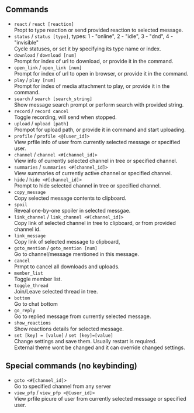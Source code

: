 ## Commands
- `react` / `react [reaction]`  
    Propt to type reaction or send provided reaction to selected message.
- `status` / `status [type]`, types: 1 - "online", 2 - "idle", 3 - "dnd", 4 - "invisible"  
    Cycle statuses, or set it by specifying its type name or index.  
- `download` / `download [num]`  
    Prompt for index of url to download, or provide it in the command.
- `open_link` / `open_link [num]`  
    Prompt for index of url to open in browser, or provide it in the command.
- `play` / `play [num]`  
    Prompt for index of media attachment to play, or provide it in the command.
- `search` / `search [search_string]`  
    Show message search prompt or perform search with provided string.
- `record` / `record cancel`  
    Toggle recording, will send when stopped.
- `upload` / `upload [path]`  
    Prompot for upload path, or provide it in command and start uploading.
- `profile` / `profile <@[user_id]>`  
    View prfile info of user from currently selected message or specified user.
- `channel` / `channel <#[channel_id]>`  
    View info of currently selected channel in tree or specified channel.
- `summaries` / `summaries <#[channel_id]>`  
    View summaries of currently active channel or specified channel.
- `hide` / `hide <#[channel_id]>`  
    Prompt to hide selected channel in tree or specified channel.
- `copy_message`  
    Copy selected message contents to clipboard.
- `spoil`  
    Reveal one-by-one spoiler in selected messgae.
- `link_channel` / `link_channel <#[channel_id]>`  
    Copy link of selected channel in tree to clipboard, or from provided channel id.
- `link_message`  
    Copy link of selected message to clipboard,
- `goto_mention` / `goto_mention [num]`  
    Go to channel/message mentioned in this message.
- `cancel`  
    Prmpt to cancel all downloads and uploads.
- `member_list`  
    Toggle member list.
- `toggle_thread`  
    Join/Leave selected thread in tree.
- `bottom`  
    Go to chat bottom
- `go_reply`  
    Go to replied message from currently selected message.
- `show_reactions`  
    Show reactions details for selected message.
- `set [key] = [value]` / `set [key]=[value]`  
    Change settings and save them. Usually restart is required.  
    External theme wont be changed and it can override changed settings.  


## Special commands (no keybinding)
- `goto <#[channel_id]>`  
    Go to specified channel from any server
- `view_pfp` / `view_pfp <@[user_id]>`  
    View prfile picure of user from currently selected message or specified user.
